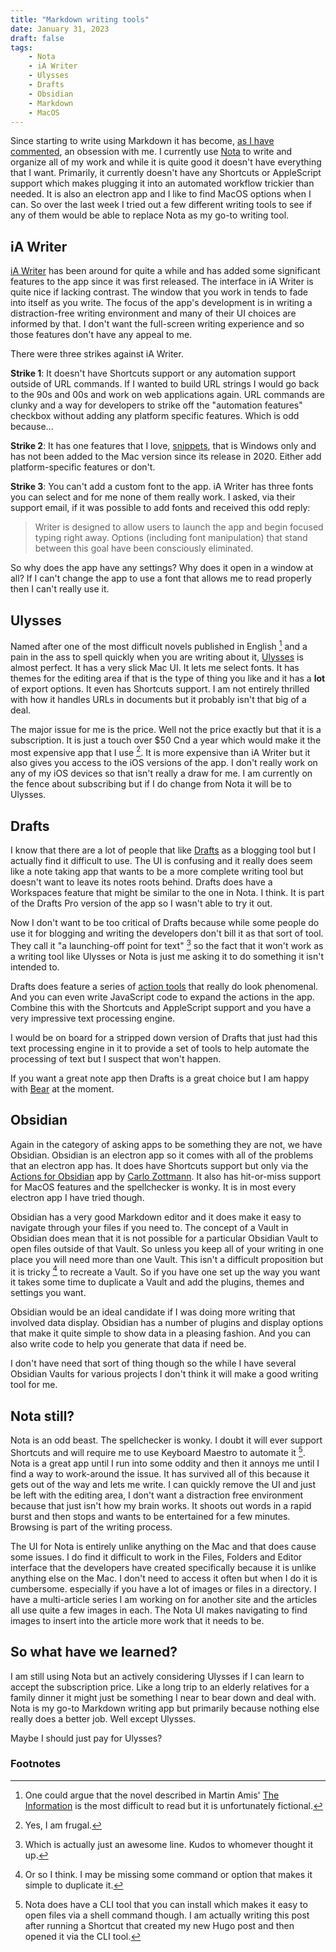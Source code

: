 ```yaml
---
title: "Markdown writing tools"
date: January 31, 2023
draft: false
tags:
    - Nota
    - iA Writer
    - Ulysses
    - Drafts
    - Obsidian
    - Markdown
    - MacOS
---
```


Since starting to write using Markdown it has become, [as I have commented](https://whatiswrongwithyourdog.netlify.app/posts/writing-markdown/), an obsession with me. I currently use [Nota](https://nota.md) to write and organize all of my work and while it is quite good it doesn't have everything that I want. Primarily, it currently doesn't have any Shortcuts or AppleScript support which makes plugging it into an automated workflow trickier than needed. It is also an electron app and I like to find MacOS options when I can. So over the last week I tried out a few different writing tools to see if any of them would be able to replace Nota as my go-to writing tool.

## iA Writer

[iA Writer](https://ia.net) has been around for quite a while and has added some significant features to the app since it was first released. The interface in iA Writer is quite nice if lacking contrast. The window that you work in tends to fade into itself as you write. The focus of the app's development is in writing a distraction-free writing environment and many of their UI choices are informed by that. I don't want the full-screen writing experience and so those features don't have any appeal to me. 

There were three strikes against iA Writer. 

**Strike 1**: It doesn't have Shortcuts support or any automation support outside of URL commands. If I wanted to build URL strings I would go back to the 90s and 00s and work on web applications again. URL commands are clunky and a way for developers to strike off the "automation features" checkbox without adding any platform specific features. Which is odd because...

**Strike 2**: It has one features that I love, [snippets](https://ia.net/writer/support/windows/snippets), that is Windows only and has not been added to the Mac version since its release in 2020. Either add platform-specific features or don't. 

**Strike 3**: You can't add a custom font to the app. iA Writer has three fonts you can select and for me none of them really work. I asked, via their support email, if it was possible to add fonts and received this odd reply:

> Writer is designed to allow users to launch the app and begin focused  typing right away. Options (including font manipulation) that stand between this goal have been consciously eliminated.

So why does the app have any settings? Why does it open in a window at all? If I can't change the app to use a font that allows me to read properly then I can't really use it. 

## Ulysses

Named after one of the most difficult novels published in English [^1] and a pain in the ass to spell quickly when you are writing about it, [Ulysses](https://ulysses.app) is almost perfect.  It has a very slick Mac UI. It lets me select fonts. It has themes for the editing area if that is the type of thing you like and it has a **lot** of export options. It even has Shortcuts support. I am not entirely thrilled with how it handles URLs in documents but it probably isn't that big of a deal.

The major issue for me is the price. Well not the price exactly but that it is a subscription. It is just a touch over $50 Cnd a year which would make it the most expensive app that I use [^2]. It is more expensive than iA Writer but it also gives you access to the iOS versions of the app. I don't really work on any of my iOS devices so that isn't really a draw for me. I am currently on the fence about subscribing but if I do change from Nota it will be to Ulysses. 

## Drafts

I know that there are a lot of people that like [Drafts](https://getdrafts.com) as a blogging tool but I actually find it difficult to use. The UI is confusing and it really does seem like a note taking app that wants to be a more complete writing tool but doesn't want to leave its notes roots behind. Drafts does have a Workspaces feature that might be similar to the one in Nota. I think. It is part of the Drafts Pro version of the app so I wasn't able to try it out. 

Now I don't want to be too critical of Drafts because while some people do use it for blogging and writing the developers don't bill it as that sort of tool. They call it "a launching-off point for text" [^3] so the fact that it won't work as a writing tool like Ulysses or Nota is just me asking it to do something it isn't intended to.

Drafts does feature a series of [action tools](https://docs.getdrafts.com/docs/actions/editing-actions) that really do look phenomenal. And you can even write JavaScript code to expand the actions in the app. Combine this with the Shortcuts and AppleScript support and you have a very impressive text processing engine. 

I would be on board for a stripped down version of Drafts that just had this text processing engine in it to provide a set of tools to help automate the processing of text but I suspect that won't happen.

If you want a great note app then Drafts is a great choice but I am happy with [Bear](https://bear.app) at the moment.

## Obsidian

Again in the category of asking apps to be something they are not, we have Obsidian. Obsidian is an electron app so it comes with all of the problems that an electron app has. It does have Shortcuts support but only via the [Actions for Obsidian](https://obsidian.actions.work) app by [Carlo Zottmann](https://norden.social/@czottmann). It also has hit-or-miss support for MacOS features and the spellchecker is wonky. It is in most every electron app I have tried though. 

Obsidian has a very good Markdown editor and it does make it easy to navigate through your files if you need to. The concept of a Vault in Obsidian does mean that it is not possible for a particular Obsidian Vault to open files outside of that Vault. So unless you keep all of your writing in one place you will need more than one Vault. This isn't a difficult proposition but it is tricky [^4] to recreate a Vault. So if you have one set up the way you want it takes some time to duplicate a Vault and add the plugins, themes and settings you want.

Obsidian would be an ideal candidate if I was doing more writing that involved data display. Obsidian has a number of plugins and display options that make it quite simple to show data in a pleasing fashion. And you can also write code to help you generate that data if need be.

I don't have need that sort of thing though so the while I have several Obsidian Vaults for various projects I don't think it will make a good writing tool for me. 

## Nota still?

Nota is an odd beast. The spellchecker is wonky. I doubt it will ever support Shortcuts and will require me to use Keyboard Maestro to automate it [^5]. Nota is a great app until I run into some oddity and then it  annoys me until I find a way to work-around the issue.  It has survived all of this because it gets out of the way and lets me write.  I can quickly remove the UI and just be left with the editing area, I don't want a distraction free environment because that just isn't how my brain works. It shoots out words in a rapid burst and then stops and wants to be entertained for a few minutes. Browsing is part of the writing process.

The UI for Nota is entirely unlike anything on the Mac and that does cause some issues. I do find it difficult to work in the Files, Folders and Editor interface that the developers have created specifically because it is unlike anything else on the Mac. I don't need to access it often but when I do it is cumbersome. especially if you have a lot of images or files in a directory. I have a multi-article series I am working on for another site and the articles all use quite a few images in each. The Nota UI makes navigating to find images to insert into the article more work that it needs to be.

## So what have we learned?

I am still using Nota but an actively considering Ulysses if I can learn to accept the subscription price. Like a long trip to an elderly relatives for a family dinner it might just be something I near to bear down and deal with. Nota is my go-to Markdown writing app but primarily because nothing else really does a better job. Well except Ulysses. 

Maybe I should just pay for Ulysses?

### Footnotes

[^1]: One could argue that the novel described in Martin Amis' [The Information](https://en.wikipedia.org/wiki/The_Information_(novel)) is the most difficult to read but it is unfortunately fictional.  

[^2]: Yes, I am frugal. 

[^3]: Which is actually just an awesome line. Kudos to whomever thought it up. 

[^4]: Or so I think. I may be missing some command or option that makes it simple to duplicate it. 

[^5]: Nota does have a CLI tool that you can install which makes it easy to open files via a shell command though.  I am actually writing this post after running a Shortcut that created my new Hugo post and then opened it via the CLI tool. 